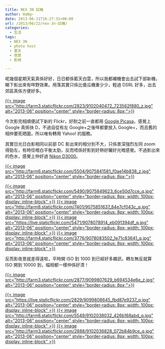 ```yaml
---
title: NEX 3N 試機
author: HaNg~
date: 2013-06-21T16:27:31+00:00
url: /2013/06/22/nex-3n-試機/
categories:
  - 生活
tags:
  - NEX 3N
  - photo host
  - 夏天
  - 夜景
  - 影相

---
```

呢幾個星期天氣真係好好，日日都係藍天白雲，所以我都襯機會出去試下部新機，睇下影出來有咩野效果。用落其實只係比傻瓜機重少少，輕過 DSRL 好多，出去郊區真係方便好多。

[{{< image src="http://farm3.staticflickr.com/2823/9102040472_723562f880_z.jpg" alt="2013-06" position="center" style="border-radius: 8px;">}}][1]

<!--more-->

今次影完相順便試下新的 Flickr，好耐之前一直都用 [Google Picasa][2]，感覺上 Google 真係快 D，不過自從有左 Google+之後咩都要放入 Google+，而且舊的相仲要死晒圖，所以唯有轉用 Yahoo! 的服務。

其實日光日白影相同以前部 DC 影出來的相分別不大，只係景深強烈左同 zoom 得勁左，有時佢嘅白平衡太勁，反而唔係好影到好熱好曬好光嘅感覺。不過影出來的色水，感覺上仲好過 [Nikon D3000][3]。

[{{< image src="http://farm6.staticflickr.com/5504/9075841581_f0ae14b838_z.jpg" alt="2013-06" position="center" style="border-radius: 8px;">}}][4]

[{{< image src="http://farm6.staticflickr.com/5490/9075849623_6ce50d7cce_q.jpg" alt="2013-06" position="center" style="border-radius: 8px; width: 100px; display: inline-block" >}}][5]
[{{< image src="http://farm8.staticflickr.com/7401/9075851637_84e7cf043c_q.jpg" alt="2013-06" position="center" style="border-radius: 8px; width: 100px; display: inline-block" >}}][6]
[{{< image src="https://live.staticflickr.com/5471/9078078914_eb091394df_q.jpg" alt="2013-06" position="center" style="border-radius: 8px; width: 100px; display: inline-block" >}}][7]
[{{< image src="http://farm4.staticflickr.com/3776/9078083502_1e71c83641_q.jpg" alt="2013-06" position="center" style="border-radius: 8px; width: 100px; display: inline-block" >}}][8]


反而影夜景就差得遠啦，平時開 ISO 到 1000 到已經好多雜訊，轉左無反就算 ISO 開到 10000 到，幅相都一樣仲係好清！

[{{< image src="http://farm3.staticflickr.com/2877/9099807629_b694534e6e_z.jpg" alt="2013-06" position="center" style="border-radius: 8px;">}}][9]

[{{< image src="https://live.staticflickr.com/2829/9099808645_fbd87e9237_q.jpg" alt="2013-06" position="center" style="border-radius: 8px; width: 100px; display: inline-block" >}}][10]
[{{< image src="http://farm6.staticflickr.com/5549/9102038032_426b168abd_q.jpg" alt="2013-06" position="center" style="border-radius: 8px; width: 100px; display: inline-block" >}}][11]
[{{< image src="http://farm3.staticflickr.com/2888/9102036828_072b84b9ce_q.jpg" alt="2013-06" position="center" style="border-radius: 8px; width: 100px; display: inline-block" >}}][12]

 [1]: http://www.flickr.com/photos/felix-chan/9102040472/ "Flickr 上 Felix Chan@Swiftzer 的 2013-06"
 [2]: http://picasaweb.google.com
 [3]: http://www.flickr.com/cameras/nikon/d3000
 [4]: http://www.flickr.com/photos/felix-chan/9075841581/ "Flickr 上 Felix Chan@Swiftzer 的 2013-06"
 [5]: http://www.flickr.com/photos/felix-chan/9075849623/ "Flickr 上 Felix Chan@Swiftzer 的 2013-06"
 [6]: http://www.flickr.com/photos/felix-chan/9075851637/ "Flickr 上 Felix Chan@Swiftzer 的 2013-06"
 [7]: http://www.flickr.com/photos/felix-chan/9078078914/ "Flickr 上 Felix Chan@Swiftzer 的 2013-06"
 [8]: http://www.flickr.com/photos/felix-chan/9078083502/ "Flickr 上 Felix Chan@Swiftzer 的 2013-06"
 [9]: http://www.flickr.com/photos/felix-chan/9099807629/ "Flickr 上 Felix Chan@Swiftzer 的 2013-06"
 [10]: http://www.flickr.com/photos/felix-chan/9099808645/ "Flickr 上 Felix Chan@Swiftzer 的 2013-06"
 [11]: http://www.flickr.com/photos/felix-chan/9102038032/ "Flickr 上 Felix Chan@Swiftzer 的 2013-06"
 [12]: http://www.flickr.com/photos/felix-chan/9102036828/ "Flickr 上 Felix Chan@Swiftzer 的 2013-06"
